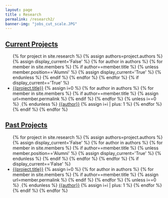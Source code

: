 ```yaml
--- 
layout: page
title : Research 
permalink: /research2/
banner-img: "jobs_cut_scale.JPG"
---
```

<h2><u>Current Projects</u></h2>
<ul>
  {% for project in site.research %}
      {% assign authors=project.authors %}
      {% assign display_current='False' %}
      {% for author in authors %}
          {% for member in site.members %}
              {% if author==member.title %}
                  {% unless member.position=='Alumni' %}
                      {% assign display_current='True' %}
                  {% endunless %}
              {% endif %}
          {% endfor %}
      {% endfor %}
      {% if display_current=='True' %}
      <li>
      <a href="{{site.baseurl}}/{{project.permalink}}">{{project.title}}</a>
      {% assign i=0 %}
      {% for author in authors %}
          {% for member in site.members %}
              {% if author==member.title %}
                  {% assign url=member.permalink %}
              {% endif %}
          {% endfor %}
          {% unless i==0 %}<span style="color: DarkGray;"> ,</span>{% endunless %}
          <a href="{{site.baseurl}}{{url}}" class="author authorlink" id="{{author}}_lnk">{{author}}</a>
          {% assign i=i | plus: 1 %}
      {% endfor %}
  </li>
  {% endif %}
  {% endfor %}
</ul>  
<h2><u>Past Projects</u></h2>
<ul>
  {% for project in site.research %}
      {% assign authors=project.authors %}
      {% assign display_current='False' %}
      {% for author in authors %}
          {% for member in site.members %}
              {% if author==member.title %}
                  {% unless member.position=='Alumni' %}
                      {% assign display_current='True' %}
                  {% endunless %}
              {% endif %}
          {% endfor %}
      {% endfor %}
      {% if display_current=='False' %}
      <li>
      <a href="{{site.baseurl}}/{{project.permalink}}">{{project.title}}</a>
      {% assign i=0 %}
      {% for author in authors %}
          {% for member in site.members %}
              {% if author==member.title %}
                  {% assign url=member.permalink %}
              {% endif %}
          {% endfor %}
          {% unless i==0 %}<span style="color: DarkGray;"> ,</span>{% endunless %}
          <a href="{{site.baseurl}}{{url}}" class="author authorlink" id="{{author}}_lnk">{{author}}</a>
          {% assign i=i | plus: 1 %}
      {% endfor %}
  </li>
  {% endif %}
  {% endfor %}
</ul>  

